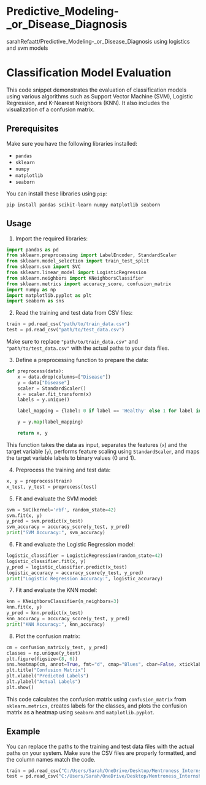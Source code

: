 # Predictive_Modeling-_or_Disease_Diagnosis
sarahRefaatt/Predictive_Modeling-_or_Disease_Diagnosis using logistics and svm models

# Classification Model Evaluation

This code snippet demonstrates the evaluation of classification models using various algorithms such as Support Vector Machine (SVM), Logistic Regression, and K-Nearest Neighbors (KNN). It also includes the visualization of a confusion matrix.

## Prerequisites

Make sure you have the following libraries installed:

- `pandas`
- `sklearn`
- `numpy`
- `matplotlib`
- `seaborn`

You can install these libraries using `pip`:

```
pip install pandas scikit-learn numpy matplotlib seaborn
```

## Usage

1. Import the required libraries:

```python
import pandas as pd
from sklearn.preprocessing import LabelEncoder, StandardScaler
from sklearn.model_selection import train_test_split
from sklearn.svm import SVC
from sklearn.linear_model import LogisticRegression
from sklearn.neighbors import KNeighborsClassifier
from sklearn.metrics import accuracy_score, confusion_matrix
import numpy as np
import matplotlib.pyplot as plt
import seaborn as sns
```

2. Read the training and test data from CSV files:

```python
train = pd.read_csv("path/to/train_data.csv")
test = pd.read_csv("path/to/test_data.csv")
```

Make sure to replace `"path/to/train_data.csv"` and `"path/to/test_data.csv"` with the actual paths to your data files.

3. Define a preprocessing function to prepare the data:

```python
def preprocess(data):
    x = data.drop(columns=["Disease"])
    y = data["Disease"]
    scaler = StandardScaler()
    x = scaler.fit_transform(x)
    labels = y.unique()

    label_mapping = {label: 0 if label == 'Healthy' else 1 for label in labels}

    y = y.map(label_mapping)

    return x, y
```

This function takes the data as input, separates the features (`x`) and the target variable (`y`), performs feature scaling using `StandardScaler`, and maps the target variable labels to binary values (0 and 1).

4. Preprocess the training and test data:

```python
x, y = preprocess(train)
x_test, y_test = preprocess(test)
```

5. Fit and evaluate the SVM model:

```python
svm = SVC(kernel='rbf', random_state=42)
svm.fit(x, y)
y_pred = svm.predict(x_test)
svm_accuracy = accuracy_score(y_test, y_pred)
print("SVM Accuracy:", svm_accuracy)
```

6. Fit and evaluate the Logistic Regression model:

```python
logistic_classifier = LogisticRegression(random_state=42)
logistic_classifier.fit(x, y)
y_pred = logistic_classifier.predict(x_test)
logistic_accuracy = accuracy_score(y_test, y_pred)
print("Logistic Regression Accuracy:", logistic_accuracy)
```

7. Fit and evaluate the KNN model:

```python
knn = KNeighborsClassifier(n_neighbors=3)
knn.fit(x, y)
y_pred = knn.predict(x_test)
knn_accuracy = accuracy_score(y_test, y_pred)
print("KNN Accuracy:", knn_accuracy)
```

8. Plot the confusion matrix:

```python
cm = confusion_matrix(y_test, y_pred)
classes = np.unique(y_test)
plt.figure(figsize=(8, 6))
sns.heatmap(cm, annot=True, fmt="d", cmap="Blues", cbar=False, xticklabels=classes, yticklabels=classes)
plt.title("Confusion Matrix")
plt.xlabel("Predicted Labels")
plt.ylabel("Actual Labels")
plt.show()
```

This code calculates the confusion matrix using `confusion_matrix` from `sklearn.metrics`, creates labels for the classes, and plots the confusion matrix as a heatmap using `seaborn` and `matplotlib.pyplot`.

## Example

You can replace the paths to the training and test data files with the actual paths on your system. Make sure the CSV files are properly formatted, and the column names match the code.

```python
train = pd.read_csv("C:/Users/Sarah/OneDrive/Desktop/Mentroness_Internship/Train_data.csv")
test = pd.read_csv("C:/Users/Sarah/OneDrive/Desktop/Mentroness_Internship/test_data.csv")
```

